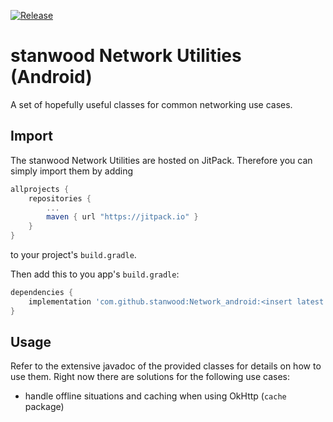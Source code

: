 [![Release](https://jitpack.io/v/stanwood/Network_android.svg?style=flat-square)](https://jitpack.io/#stanwood/Network_android)

# stanwood Network Utilities (Android)

A set of hopefully useful classes for common networking use cases.

## Import

The stanwood Network Utilities are hosted on JitPack. Therefore you can simply import them by adding

```groovy
allprojects {
    repositories {
        ...
        maven { url "https://jitpack.io" }
    }
}
```

to your project's `build.gradle`.

Then add this to you app's `build.gradle`:

```groovy
dependencies {
    implementation 'com.github.stanwood:Network_android:<insert latest version here>' // aar version available as well
}
```

## Usage

Refer to the extensive javadoc of the provided classes for details on how to use them. Right now there are solutions for the following use cases:

- handle offline situations and caching when using OkHttp (`cache` package)